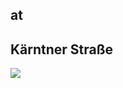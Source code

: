 ## at
## Kärntner Straße
<img src="https://www.apple.com/at/retail/kaerntnerstrasse/images/hero_large_2x.jpg"/>
